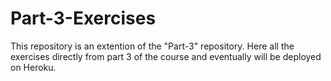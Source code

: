# Part-3-Exercises
This repository is an extention of the "Part-3" repository. Here all the exercises directly from part 3 of the course and eventually will be deployed on Heroku. 
